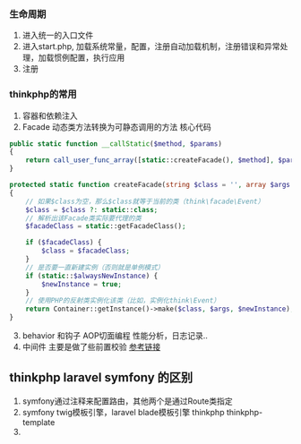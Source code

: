 ### 生命周期
1. 进入统一的入口文件
2. 进入start.php, 加载系统常量，配置，注册自动加载机制，注册错误和异常处理，加载惯例配置，执行应用
3. 注册


### thinkphp的常用
1. 容器和依赖注入
2. Facade 动态类方法转换为可静态调用的方法
核心代码
```php 
public static function __callStatic($method, $params)
{
	return call_user_func_array([static::createFacade(), $method], $params);
}

protected static function createFacade(string $class = '', array $args = [], bool $newInstance = false)
{
	// 如果$class为空，那么$class就等于当前的类（think\facade\Event）
	$class = $class ?: static::class;
	// 解析出该Facade类实际要代理的类
	$facadeClass = static::getFacadeClass();

	if ($facadeClass) {
		$class = $facadeClass;
	}
	// 是否要一直新建实例（否则就是单例模式）
	if (static::$alwaysNewInstance) {
		$newInstance = true;
	}
	// 使用PHP的反射类实例化该类（比如，实例化think\Event）
	return Container::getInstance()->make($class, $args, $newInstance);
}
```
3. behavior 和钩子 AOP切面编程 性能分析，日志记录..
4. 中间件  主要是做了些前置校验    [参考链接](https://segmentfault.com/a/1190000016675220)







## thinkphp laravel symfony 的区别

1. symfony通过注释来配置路由，其他两个是通过Route类指定
2. symfony twig模板引擎，laravel blade模板引擎 thinkphp thinkphp-template
3. 